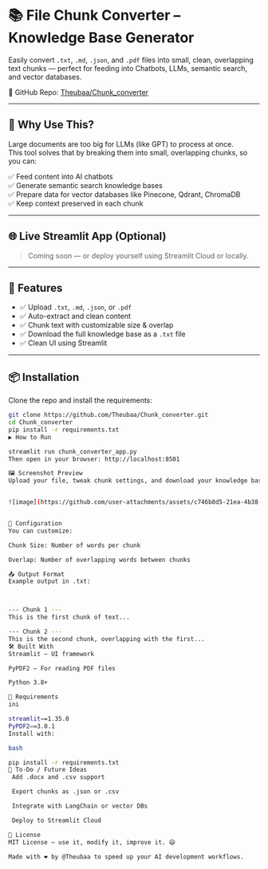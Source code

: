 # 📚 File Chunk Converter – Knowledge Base Generator

Easily convert `.txt`, `.md`, `.json`, and `.pdf` files into small, clean, overlapping text chunks — perfect for feeding into Chatbots, LLMs, semantic search, and vector databases.

🔗 GitHub Repo: [Theubaa/Chunk_converter](https://github.com/Theubaa/Chunk_converter)

---

## 🚀 Why Use This?

Large documents are too big for LLMs (like GPT) to process at once.  
This tool solves that by breaking them into small, overlapping chunks, so you can:

✅ Feed content into AI chatbots  
✅ Generate semantic search knowledge bases  
✅ Prepare data for vector databases like Pinecone, Qdrant, ChromaDB  
✅ Keep context preserved in each chunk

---

## 🌐 Live Streamlit App (Optional)

> Coming soon — or deploy yourself using Streamlit Cloud or locally.

---

## 🧠 Features

- ✅ Upload `.txt`, `.md`, `.json`, or `.pdf`
- ✅ Auto-extract and clean content
- ✅ Chunk text with customizable size & overlap
- ✅ Download the full knowledge base as a `.txt` file
- ✅ Clean UI using Streamlit

---

## 📦 Installation

Clone the repo and install the requirements:

```bash
git clone https://github.com/Theubaa/Chunk_converter.git
cd Chunk_converter
pip install -r requirements.txt
▶️ How to Run

streamlit run chunk_converter_app.py
Then open in your browser: http://localhost:8501

🖼️ Screenshot Preview
Upload your file, tweak chunk settings, and download your knowledge base.


![image](https://github.com/user-attachments/assets/c746b8d5-21ea-4b38-8202-2c26ccb53e7e)


🔧 Configuration
You can customize:

Chunk Size: Number of words per chunk

Overlap: Number of overlapping words between chunks

📤 Output Format
Example output in .txt:



--- Chunk 1 ---
This is the first chunk of text...

--- Chunk 2 ---
This is the second chunk, overlapping with the first...
🛠 Built With
Streamlit – UI framework

PyPDF2 – For reading PDF files

Python 3.8+

📁 Requirements
ini

streamlit==1.35.0
PyPDF2==3.0.1
Install with:

bash

pip install -r requirements.txt
📌 To-Do / Future Ideas
 Add .docx and .csv support

 Export chunks as .json or .csv

 Integrate with LangChain or vector DBs

 Deploy to Streamlit Cloud

📝 License
MIT License – use it, modify it, improve it. 😄

Made with ❤️ by @Theubaa to speed up your AI development workflows.

